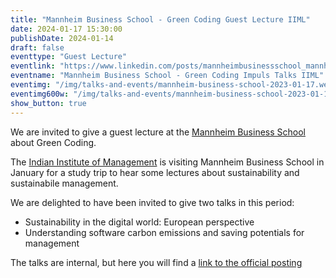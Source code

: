 ```yaml
---
title: "Mannheim Business School - Green Coding Guest Lecture IIML"
date: 2024-01-17 15:30:00
publishDate: 2024-01-14
draft: false
eventtype: "Guest Lecture"
eventlink: "https://www.linkedin.com/posts/mannheimbusinessschool_mannheimbusinessschool-mannheimerforlife-activity-7151223861382946816-K_lQ"
eventname: "Mannheim Business School - Green Coding Impuls Talks IIML"
eventimg: "/img/talks-and-events/mannheim-business-school-2023-01-17.webp"
eventimg600w: "/img/talks-and-events/mannheim-business-school-2023-01-17-2x.webp"
show_button: true
---
```


We are invited to give a guest lecture at the [Mannheim Business School](https://www.mannheim-business-school.com/de/) about Green Coding.

The [Indian Institute of Management](https://www.linkedin.com/company/indian-institute-of-management-lucknow/) is visiting Mannheim Business School in January for 
a study trip to hear some lectures about sustainability and sustainabile management.

 We are delighted to have been invited to give two talks in this period:

- Sustainability in the digital world: European perspective
- Understanding software carbon emissions and saving potentials for management

The talks are internal, but here you will find a [link to the official posting](https://www.linkedin.com/posts/mannheimbusinessschool_mannheimbusinessschool-mannheimerforlife-activity-7151223861382946816-K_lQ)
